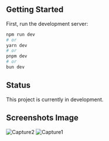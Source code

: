 ## Getting Started

First, run the development server:

```bash
npm run dev
# or
yarn dev
# or
pnpm dev
# or
bun dev
```


## Status

This project is currently in development.

## Screenshots Image

![Capture2](https://github.com/user-attachments/assets/4b1cd0e6-c212-4e83-b809-e47c6e71307c)
![Capture1](https://github.com/user-attachments/assets/6346d9cc-5f11-4cae-a277-2c5923d5bc21)